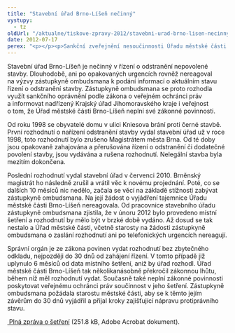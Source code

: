 ```yaml
---
title: "Stavební úřad Brno-Líšeň nečinný"
vystupy:
  - tz
oldUrl: "/aktualne/tiskove-zpravy-2012/stavebni-urad-brno-lisen-necinny"
date: 2012-07-17
perex: "<p></p><p>Sankční zveřejnění nesoučinnosti Úřadu městské části Brno-Líšeň při šetření zástupkyně ombudsmana ve věci nečinnosti v řízení o odstranění nepovolené stavby.</p>"
---
```


<!-- imported from the old website -->

<p>Stavební úřad Brno-Líšeň je nečinný v řízení o odstranění nepovolené stavby. Dlouhodobě, ani po opakovaných urgencích rovněž nereagoval na výzvy zástupkyně ombudsmana k podání informací o aktuálním stavu řízení o odstranění stavby. Zástupkyně ombudsmana se proto rozhodla využít sankčního oprávnění podle zákona o veřejném ochránci práv a informovat nadřízený Krajský úřad Jihomoravského kraje i veřejnost o tom, že Úřad městské části Brno-Líšeň neplní své zákonné povinnosti.</p><p>Od roku 1998 se obyvatelé domu v ulici Kniesova brání proti černé stavbě. První rozhodnutí o nařízení odstranění stavby vydal stavební úřad už v roce 1998, toto rozhodnutí bylo zrušeno Magistrátem města Brna. Od té doby jsou opakovaně zahajována a přerušována řízení o odstranění či dodatečné povolení stavby, jsou vydávána a rušena rozhodnutí. Nelegální stavba byla mezitím dokončena.</p><p>Poslední rozhodnutí vydal stavební úřad v červenci 2010. Brněnský magistrát ho následně zrušil a vrátil věc k novému projednání. Poté, co se dalších 10 měsíců nic nedělo, začala se věcí na základě stížnosti zabývat zástupkyně ombudsmana. Na její žádost o vyjádření tajemnice Úřadu městské části Brno-Líšeň nereagovala. Od pracovnice stavebního úřadu zástupkyně ombudsmana zjistila, že v únoru 2012 bylo provedeno místní šetření a rozhodnutí by mělo být v brzké době vydáno. Až dosud se tak nestalo a Úřad městské části, včetně starosty na žádosti zástupkyně ombudsmana o zaslání rozhodnutí ani po telefonických urgencích nereagují. </p><p>Správní orgán je ze zákona povinen vydat rozhodnutí bez zbytečného odkladu, nejpozději do 30 dnů od zahájení řízení. V tomto případě již uplynulo 6 měsíců od data místního šetření, aniž by úřad rozhodl. Úřad městské části Brno-Líšeň tak několikanásobně překročil zákonnou lhůtu, během níž měl rozhodnutí vydat. Současně také neplní zákonné povinnosti poskytovat veřejnému ochránci práv součinnost v jeho šetření. Zástupkyně ombudsmana požádala starostu městské části, aby se k těmto jejím závěrům do 30 dnů vyjádřil a přijal kroky zajišťující nápravu protiprávního stavu.</p><p><a title="Otevření do nového okna" href="/uploads-import/STANOVISKA/Stavebni_rad_a_uzemni_planovani/Brno-Lisen.pdf" target="_blank"> Plná zpráva o šetření</a> (251.8 kB, Adobe Acrobat dokument).</p>
